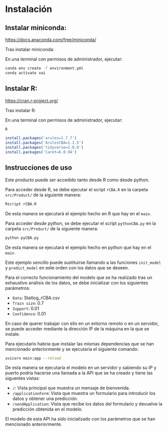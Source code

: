 # Instalación
## Instalar miniconda:

https://docs.anaconda.com/free/miniconda/ 

Tras instalar miniconda:

En una terminal con permisos de administrador, ejecutar: 

```bash
conda env create -f environment.yml
conda activate xai
```

## Instalar R:

https://cran.r-project.org/

Tras instalar R:

En una terminal con permisos de administrador, ejecutar: 

```bash
R
```

```R
install.packages('arules=1.7.7')
install.packages('ArulesCBA=1.2.5')
install.packages('tidyverse=2.0.0')
install.packages('Caret=6.0.94')
```

## Instrucciones de uso

Este producto puede ser accedido tanto desde R como desde python. 

Para acceder desde R, se debe ejecutar el script `rCBA.R` en la carpeta `src/Product/` de la siguiente manera:

```bash
Rscript rCBA.R 
```

De esta manera se ejecutará el ejemplo hecho en R que hay en el `main`.

Para acceder desde python, se debe ejecutar el script `pythonCBA.py` en la carpeta `src/Product/` de la siguiente manera:

```bash
python pyCBA.py
```
De esta manera se ejecutará el ejemplo hecho en python que hay en el `main`.

Este ejemplo sencillo puede sustituirse llamando a las funciones `init_model` y `predict_model` en este orden con los datos que se deseen.

Para el correcto funcionamiento del modelo que se ha realizado tras un exhaustivo análisis de los datos, se debe inicializar con los siguientes parámetros:

- `Data`: Statlog_rCBA.csv
- `Train size`: 0.7
- `Support`: 0.01
- `Confidence`: 0.01

En caso de querer trabajar con ello en un entorno remoto o en un servidor, se puede acceder mediante la dirección IP de la máquina en la que se instale.

Para ejecutarlo habría que instalar las mismas dependencias que se han mencionado anteriormente y se ejecutaría el siguiente comando:

```bash
uvicorn main:app --reload
```

De esta manera se ejecutaría el modelo en un servidor y sabiendo su IP y puerto podría hacerse una llamada a la API que se ha creado y tiene las siguentes vistas:

- `/`: Vista principal que muestra un mensaje de bienvenida.
- `/applicationForm`: Vista que muestra un formulario para introducir los datos y obtener una predicción.
- `/sendApplication`: Vista que recibe los datos del formulario y devuelve la predicción obtenida en el modelo.

El modelo de esta API ha sido inicializado con los parámetros que se han mencionado anteriormente.